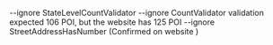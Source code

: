 --ignore StateLevelCountValidator --ignore CountValidator validation expected 106 POI, but the website has 125 POI
--ignore StreetAddressHasNumber (Confirmed on website )
